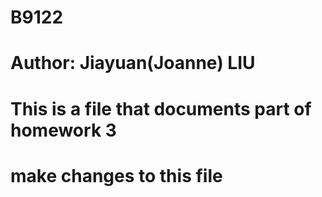 # B9122
# Author: Jiayuan(Joanne) LIU
# This is a file that documents part of homework 3
# make changes to this file
